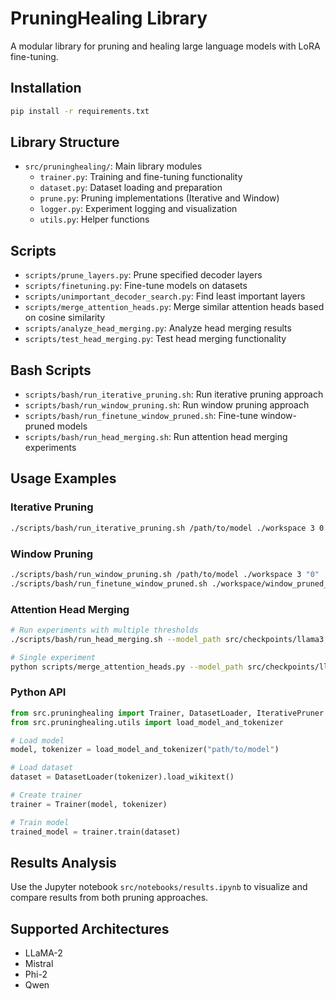 # PruningHealing Library

A modular library for pruning and healing large language models with LoRA fine-tuning.

## Installation

```bash
pip install -r requirements.txt
```

## Library Structure

- `src/pruninghealing/`: Main library modules
  - `trainer.py`: Training and fine-tuning functionality
  - `dataset.py`: Dataset loading and preparation
  - `prune.py`: Pruning implementations (Iterative and Window)
  - `logger.py`: Experiment logging and visualization
  - `utils.py`: Helper functions

## Scripts

- `scripts/prune_layers.py`: Prune specified decoder layers
- `scripts/finetuning.py`: Fine-tune models on datasets
- `scripts/unimportant_decoder_search.py`: Find least important layers
- `scripts/merge_attention_heads.py`: Merge similar attention heads based on cosine similarity
- `scripts/analyze_head_merging.py`: Analyze head merging results
- `scripts/test_head_merging.py`: Test head merging functionality

## Bash Scripts

- `scripts/bash/run_iterative_pruning.sh`: Run iterative pruning approach
- `scripts/bash/run_window_pruning.sh`: Run window pruning approach
- `scripts/bash/run_finetune_window_pruned.sh`: Fine-tune window-pruned models
- `scripts/bash/run_head_merging.sh`: Run attention head merging experiments

## Usage Examples

### Iterative Pruning
```bash
./scripts/bash/run_iterative_pruning.sh /path/to/model ./workspace 3 0 "0" 50
```

### Window Pruning
```bash
./scripts/bash/run_window_pruning.sh /path/to/model ./workspace 3 "0"
./scripts/bash/run_finetune_window_pruned.sh ./workspace/window_pruned_model ./workspace 1000 "0,1"
```

### Attention Head Merging
```bash
# Run experiments with multiple thresholds
./scripts/bash/run_head_merging.sh --model_path src/checkpoints/llama3.1-8b --thresholds 0.98,0.99,0.995

# Single experiment
python scripts/merge_attention_heads.py --model_path src/checkpoints/llama3.1-8b --threshold 0.99
```

### Python API
```python
from src.pruninghealing import Trainer, DatasetLoader, IterativePruner
from src.pruninghealing.utils import load_model_and_tokenizer

# Load model
model, tokenizer = load_model_and_tokenizer("path/to/model")

# Load dataset
dataset = DatasetLoader(tokenizer).load_wikitext()

# Create trainer
trainer = Trainer(model, tokenizer)

# Train model
trained_model = trainer.train(dataset)
```

## Results Analysis

Use the Jupyter notebook `src/notebooks/results.ipynb` to visualize and compare results from both pruning approaches.

## Supported Architectures

- LLaMA-2
- Mistral
- Phi-2
- Qwen